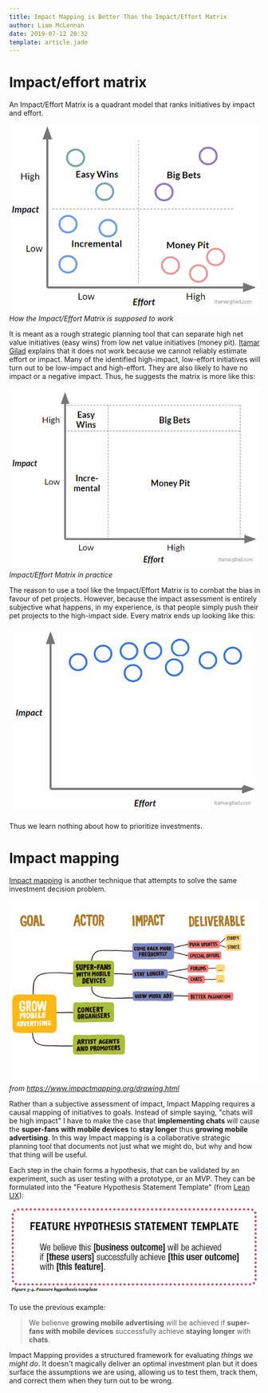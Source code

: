 ```yaml
---
title: Impact Mapping is Better Than the Impact/Effort Matrix
author: Liam McLennan
date: 2019-07-12 20:32
template: article.jade
---
```


# Impact/effort matrix

An Impact/Effort Matrix is a quadrant model that ranks initiatives by impact and effort. 

![How the Impact Effort Matrix is supposed to work](theory.jpg)
*How the Impact/Effort Matrix is supposed to work*

It is meant as a rough strategic planning tool that can separate high net value initiatives (easy wins) from low net value initiatives (money pit). [Itamar Gilad](https://www.linkedin.com/pulse/why-prioritization-impacteffort-doesnt-work-itamar-gilad/) explains that it does not work because we cannot reliably estimate effort or impact. Many of the identified high-impact, low-effort initiatives will turn out to be low-impact and high-effort. They are also likely to have no impact or a negative impact. Thus, he suggests the matrix is more like this:

![Impact/Effort Matrix in practice](practice.jpg)
*Impact/Effort Matrix in practice*

The reason to use a tool like the Impact/Effort Matrix is to combat the bias in favour of pet projects. However, because the impact assessment is entirely subjective what happens, in my experience, is that people simply push their pet projects to the high-impact side. Every matrix ends up looking like this:

![Actual Impact/Effort Matrix](impacteffort.gif)

Thus we learn nothing about how to prioritize investments. 

# Impact mapping

[Impact mapping](https://www.impactmapping.org/about.html) is another technique that attempts to solve the same investment decision problem. 

![Impact Map](im_template.png)
*from https://www.impactmapping.org/drawing.html*

Rather than a subjective assessment of impact, Impact Mapping requires a causal mapping of initiatives to goals. Instead of simple saying, "chats will be high impact" I have to make the case that **implementing chats** will cause the **super-fans with mobile devices** to **stay longer** thus **growing mobile advertising**. In this way Impact mapping is a collaborative strategic planning tool that documents not just what we might do, but why and how that thing will be useful. 

Each step in the chain forms a hypothesis, that can be validated by an experiment, such as user testing with a prototype, or an MVP. They can be formulated into the "Feature Hypothesis Statement Template" (from [Lean UX](https://www.amazon.com/Lean-UX-Designing-Great-Products/dp/1491953608)):

![Feature Hypothesis statement template](hypothesis.png)

To use the previous example:

> We belienve **growing mobile advertising** will be achieved if **super-fans with mobile devices** successfully achieve **staying longer** with **chats**. 

Impact Mapping provides a structured framework for evaluating *things we might do*. It doesn't magically deliver an optimal investment plan but it does surface the assumptions we are using, allowing us to test them, track them, and correct them when they turn out to be wrong. 